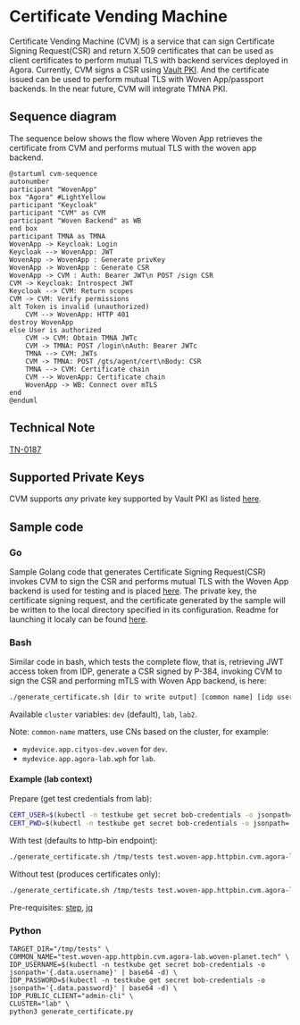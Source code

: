 # Certificate Vending Machine
Certificate Vending Machine (CVM) is a service that can sign Certificate Signing Request(CSR) and return X.509 certificates that can be used as client certificates to perform mutual TLS with backend services deployed in Agora. Currently, CVM signs a CSR using [Vault PKI](https://www.hashicorp.com/products/vault/pki-with-vault). And the certificate issued can be used to perform mutual TLS with Woven App/passport backends. In the near future, CVM will integrate TMNA PKI.

## Sequence diagram
The sequence below shows the flow where Woven App retrieves the certificate from CVM and performs mutual TLS with the woven app backend.

```plantuml
@startuml cvm-sequence
autonumber
participant "WovenApp"
box "Agora" #LightYellow
participant "Keycloak"
participant "CVM" as CVM
participant "Woven Backend" as WB
end box
participant TMNA as TMNA
WovenApp -> Keycloak: Login
Keycloak --> WovenApp: JWT
WovenApp -> WovenApp : Generate privKey
WovenApp -> WovenApp : Generate CSR
WovenApp -> CVM : Auth: Bearer JWT\n POST /sign CSR
CVM -> Keycloak: Introspect JWT
Keycloak --> CVM: Return scopes
CVM -> CVM: Verify permissions
alt Token is invalid (unauthorized)
    CVM --> WovenApp: HTTP 401
destroy WovenApp
else User is authorized
    CVM -> CVM: Obtain TMNA JWTc
    CVM -> TMNA: POST /login\nAuth: Bearer JWTc
    TMNA --> CVM: JWTs
    CVM -> TMNA: POST /gts/agent/cert\nBody: CSR
    TMNA --> CVM: Certificate chain
    CVM --> WovenApp: Certificate chain
    WovenApp -> WB: Connect over mTLS
end
@enduml
```

## Technical Note
[TN-0187](https://docs.google.com/document/d/1UTr8HL3s6PkZ0RyYd4Ik1KYc7rpGjOAx6L_FICXkwa0/edit#heading=h.5qm13wuvtiz9)

## Supported Private Keys
CVM supports _any_ private key supported by Vault PKI as listed [here](https://developer.hashicorp.com/vault/api-docs/secret/pki#key_type-3).

## Sample code

### Go
Sample Golang code that generates Certificate Signing Request(CSR) invokes CVM to sign the CSR and performs mutual TLS with the Woven App backend is used for testing and is placed [here](https://github.com/wp-wcm/city/blob/main/ns/cvm/tests/testkube/cvm-test.go). The private key, the certificate signing request, and the certificate generated by the sample will be written to the local directory specified in its configuration. Readme for launching it localy can be found [here](https://github.com/wp-wcm/city/blob/main/ns/cvm/tests/testkube/README.md).

### Bash
Similar code in bash, which tests the complete flow, that is, retrieving JWT access token from IDP, generate a CSR signed by P-384, invoking CVM to sign the CSR and performing mTLS with Woven App backend, is here:

```bash
./generate_certificate.sh [dir to write output] [common name] [idp username] [idp password] [idp public client] [optional-cluster] [optinal-test-endpoint]
```

Available `cluster` variables: `dev` (default), `lab`, `lab2`.

Note: `common-name` matters, use CNs based on the cluster, for example:
- `mydevice.app.cityos-dev.woven` for `dev`.
- `mydevice.app.agora-lab.wph` for `lab`.

#### Example (lab context)

Prepare (get test credentials from lab):
```bash
CERT_USER=$(kubectl -n testkube get secret bob-credentials -o jsonpath='{.data.username}' | base64 -d)
CERT_PWD=$(kubectl -n testkube get secret bob-credentials -o jsonpath='{.data.password}' | base64 -d)
```

With test (defaults to http-bin endpoint):
```bash
./generate_certificate.sh /tmp/tests test.woven-app.httpbin.cvm.agora-lab.woven-planet.tech $CERT_USER $CERT_PWD admin-cli lab
```

Without test (produces certificates only):
```bash
./generate_certificate.sh /tmp/tests test.woven-app.httpbin.cvm.agora-lab.woven-planet.tech $CERT_USER $CERT_PWD admin-cli lab ""
```

Pre-requisites: [step](https://smallstep.com/docs/step-cli/installation), [jq](https://stedolan.github.io/jq/)

### Python
```
TARGET_DIR="/tmp/tests" \
COMMON_NAME="test.woven-app.httpbin.cvm.agora-lab.woven-planet.tech" \
IDP_USERNAME=$(kubectl -n testkube get secret bob-credentials -o jsonpath='{.data.username}' | base64 -d) \
IDP_PASSWORD=$(kubectl -n testkube get secret bob-credentials -o jsonpath='{.data.password}' | base64 -d) \
IDP_PUBLIC_CLIENT="admin-cli" \
CLUSTER="lab" \
python3 generate_certificate.py
```
